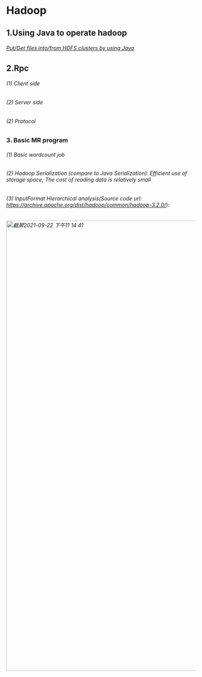 # Hadoop
## 1.Using Java to operate hadoop
###### [Put/Get files into/from HDFS clusters by using Java](https://github.com/ScytheCarl/Hadoop/tree/master/src/main/java/com/imooc/hdfs)

## 2.Rpc
###### (1) Client side
###### (2) Server side
###### (2) Protocol 

### 3. Basic MR program
###### (1) Basic wordcount job
###### (2) Hadoop Serialization (compare to Java Serialization): Efficient use of storage space; The cost of reading data is relatively small
###### (3) InputFormat Hierarchical analysis(Source code url: https://archive.apache.org/dist/hadoop/common/hadoop-3.2.0/):
###### <img width="1194" alt="截屏2021-09-22 下午11 14 41" src="https://user-images.githubusercontent.com/42943349/134461863-3de39893-14b8-448e-898d-39a2bd61fdf8.png">
